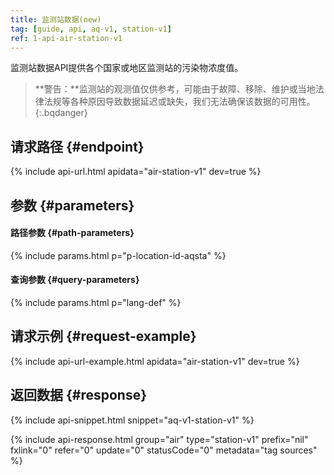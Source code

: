 ```yaml
---
title: 监测站数据(new)
tag: [guide, api, aq-v1, station-v1]
ref: 1-api-air-station-v1
---
```


监测站数据API提供各个国家或地区监测站的污染物浓度值。

> **警告：**监测站的观测值仅供参考，可能由于故障、移除、维护或当地法律法规等各种原因导致数据延迟或缺失，我们无法确保该数据的可用性。
{:.bqdanger}

## 请求路径 {#endpoint}

{% include api-url.html apidata="air-station-v1" dev=true %}

## 参数 {#parameters}

#### 路径参数 {#path-parameters}

{% include params.html p="p-location-id-aqsta" %}

#### 查询参数 {#query-parameters}

{% include params.html p="lang-def" %}

## 请求示例 {#request-example}

{% include api-url-example.html apidata="air-station-v1" dev=true %}

## 返回数据 {#response}

{% include api-snippet.html snippet="aq-v1-station-v1" %}

{% include api-response.html group="air" type="station-v1" prefix="nil" fxlink="0" refer="0" update="0" statusCode="0" metadata="tag sources"  %}